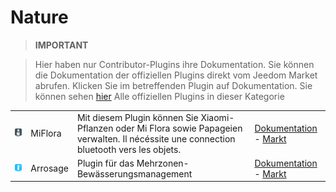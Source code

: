 
# Nature


>**IMPORTANT**

>Hier haben nur Contributor-Plugins ihre Dokumentation. Sie können die Dokumentation der offiziellen Plugins direkt vom Jeedom Market abrufen. Klicken Sie im betreffenden Plugin auf Dokumentation.
>Sie können sehen [hier](https://market.jeedom.com/index.php?v=d&p=market&type=plugin&categorie=nature) Alle offiziellen Plugins in dieser Kategorie

| | | | |
|--- | --- | --- | ---|
|<img src="MiFlora/MiFlora_icon.png" class="pluginLogo" width="100" />|MiFlora|Mit diesem Plugin können Sie Xiaomi-Pflanzen oder Mi Flora sowie Papageien verwalten. Il nécéssite une connection bluetooth vers les objets.|[Dokumentation](https://NextDom.github.io/plugin-MiFlora/#language#) - [Markt](https://market.jeedom.com/index.php?v=d&p=market_display&id=2686)|
|<img src="arrosage/arrosage_icon.png" class="pluginLogo" width="100" />|Arrosage|Plugin für das Mehrzonen-Bewässerungsmanagement|[Dokumentation](https://jeedom.github.io/) - [Markt](https://market.jeedom.com/index.php?v=d&p=market_display&id=2353)|
